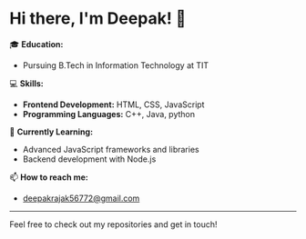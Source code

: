# Hi there, I'm Deepak! 👋

🎓 **Education:**
- Pursuing B.Tech in Information Technology at TIT

💻 **Skills:**
- **Frontend Development:** HTML, CSS, JavaScript
- **Programming Languages:** C++, Java, python 

🌱 **Currently Learning:**
- Advanced JavaScript frameworks and libraries
- Backend development with Node.js


📫 **How to reach me:**
- deepakrajak56772@gmail.com

---

Feel free to check out my repositories and get in touch!

<!--
**deepak/deepak** is a ✨ special ✨ repository because its `README.md` (this file) appears on your GitHub profile.
-->
